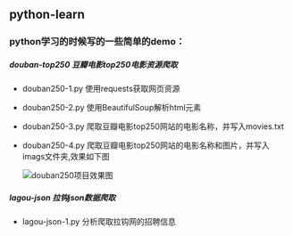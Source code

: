 ## python-learn
### python学习的时候写的一些简单的demo：

  ##### douban-top250 豆瓣电影top250电影资源爬取
   
  * douban250-1.py 使用requests获取网页资源
  * douban250-2.py 使用BeautifulSoup解析html元素
  * douban250-3.py 爬取豆瓣电影top250网站的电影名称，并写入movies.txt
  * douban250-4.py 爬取豆瓣电影top250网站的电影名称和图片，并写入imags文件夹,效果如下图
  
    ![douban250项目效果图](http://oqp19rq4p.bkt.clouddn.com/QQ%E6%88%AA%E5%9B%BE20180606174150.png)

  ##### lagou-json 拉钩json数据爬取
  
  * lagou-json-1.py 分析爬取拉钩网的招聘信息